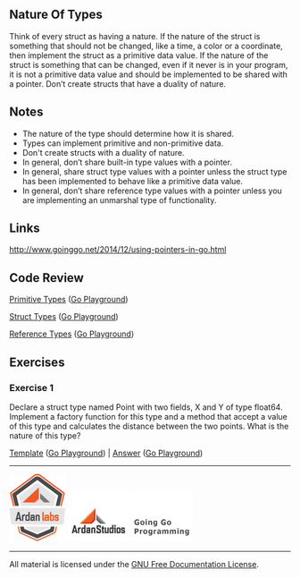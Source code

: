 ## Nature Of Types

Think of every struct as having a nature. If the nature of the struct is something that should not be changed, like a time, a color or a coordinate, then implement the struct as a primitive data value. If the nature of the struct is something that can be changed, even if it never is in your program, it is not a primitive data value and should be implemented to be shared with a pointer. Don’t create structs that have a duality of nature.

## Notes

* The nature of the type should determine how it is shared.
* Types can implement primitive and non-primitive data.
* Don't create structs with a duality of nature.
* In general, don’t share built-in type values with a pointer.
* In general, share struct type values with a pointer unless the struct type has been implemented to behave like a primitive data value.
* In general, don’t share reference type values with a pointer unless you are implementing an unmarshal type of functionality.

## Links

http://www.goinggo.net/2014/12/using-pointers-in-go.html

## Code Review

[Primitive Types](example1/example1.go) ([Go Playground](https://play.golang.org/p/MCfjtlG9LO))

[Struct Types](example2/example2.go) ([Go Playground](https://play.golang.org/p/zy6oUCtoSX))

[Reference Types](example3/example3.go) ([Go Playground](https://play.golang.org/p/MkfZdLcvfD))

## Exercises

### Exercise 1

Declare a struct type named Point with two fields, X and Y of type float64. Implement a factory function for this type and a method
that accept a value of this type and calculates the distance between the two points. What is the nature of this type?

[Template](exercises/template1/template1.go) ([Go Playground](https://play.golang.org/p/9_MSdcdlNQ)) | 
[Answer](exercises/exercise1/exercise1.go) ([Go Playground](https://play.golang.org/p/5KL4HipSJ-))

___
[![Ardan Labs](../00-slides/images/ggt_logo.png)](http://www.ardanlabs.com)
[![Ardan Studios](../00-slides/images/ardan_logo.png)](http://www.ardanstudios.com)
[![GoingGo Blog](../00-slides/images/ggb_logo.png)](http://www.goinggo.net)
___
All material is licensed under the [GNU Free Documentation License](https://github.com/ArdanStudios/gotraining/blob/master/LICENSE).
